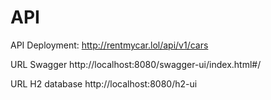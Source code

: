 # API

API Deployment:
http://rentmycar.lol/api/v1/cars

URL Swagger
http://localhost:8080/swagger-ui/index.html#/

URL H2 database
http://localhost:8080/h2-ui
